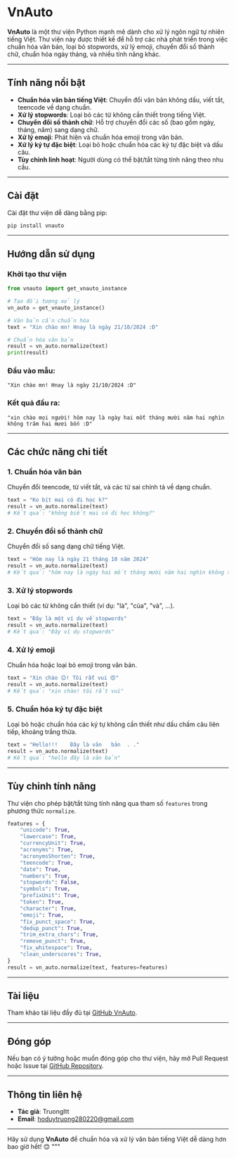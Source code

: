 # **VnAuto**

**VnAuto** là một thư viện Python mạnh mẽ dành cho xử lý ngôn ngữ tự nhiên tiếng Việt. Thư viện này được thiết kế để hỗ trợ các nhà phát triển trong việc chuẩn hóa văn bản, loại bỏ stopwords, xử lý emoji, chuyển đổi số thành chữ, chuẩn hóa ngày tháng, và nhiều tính năng khác.

---

## **Tính năng nổi bật**
- **Chuẩn hóa văn bản tiếng Việt**: Chuyển đổi văn bản không dấu, viết tắt, teencode về dạng chuẩn.
- **Xử lý stopwords**: Loại bỏ các từ không cần thiết trong tiếng Việt.
- **Chuyển đổi số thành chữ**: Hỗ trợ chuyển đổi các số (bao gồm ngày, tháng, năm) sang dạng chữ.
- **Xử lý emoji**: Phát hiện và chuẩn hóa emoji trong văn bản.
- **Xử lý ký tự đặc biệt**: Loại bỏ hoặc chuẩn hóa các ký tự đặc biệt và dấu câu.
- **Tùy chỉnh linh hoạt**: Người dùng có thể bật/tắt từng tính năng theo nhu cầu.

---

## **Cài đặt**

Cài đặt thư viện dễ dàng bằng pip:

```bash
pip install vnauto
```

---

## **Hướng dẫn sử dụng**

### **Khởi tạo thư viện**
```python
from vnauto import get_vnauto_instance

# Tạo đối tượng xử lý
vn_auto = get_vnauto_instance()

# Văn bản cần chuẩn hóa
text = "Xin chào mn! Hnay là ngày 21/10/2024 :D"

# Chuẩn hóa văn bản
result = vn_auto.normalize(text)
print(result)
```

### **Đầu vào mẫu:**
```plaintext
"Xin chào mn! Hnay là ngày 21/10/2024 :D"
```

### **Kết quả đầu ra:**
```plaintext
"xin chào mọi người! hôm nay là ngày hai mốt tháng mười năm hai nghìn không trăm hai mươi bốn :D"
```

---

## **Các chức năng chi tiết**

### **1. Chuẩn hóa văn bản**
Chuyển đổi teencode, từ viết tắt, và các từ sai chính tả về dạng chuẩn.
```python
text = "Ko bít mai có đi học k?"
result = vn_auto.normalize(text)
# Kết quả: "không biết mai có đi học không?"
```

### **2. Chuyển đổi số thành chữ**
Chuyển đổi số sang dạng chữ tiếng Việt.
```python
text = "Hôm nay là ngày 21 tháng 10 năm 2024"
result = vn_auto.normalize(text)
# Kết quả: "hôm nay là ngày hai mốt tháng mười năm hai nghìn không trăm hai mươi bốn"
```

### **3. Xử lý stopwords**
Loại bỏ các từ không cần thiết (ví dụ: "là", "của", "và", ...).
```python
text = "Đây là một ví dụ về stopwords"
result = vn_auto.normalize(text)
# Kết quả: "Đây ví dụ stopwords"
```

### **4. Xử lý emoji**
Chuẩn hóa hoặc loại bỏ emoji trong văn bản.
```python
text = "Xin chào 😊! Tôi rất vui 😍"
result = vn_auto.normalize(text)
# Kết quả: "xin chào! tôi rất vui"
```

### **5. Chuẩn hóa ký tự đặc biệt**
Loại bỏ hoặc chuẩn hóa các ký tự không cần thiết như dấu chấm câu liên tiếp, khoảng trắng thừa.
```python
text = "Hello!!!    Đây là văn   bản  . ."
result = vn_auto.normalize(text)
# Kết quả: "hello đây là văn bản"
```

---

## **Tùy chỉnh tính năng**

Thư viện cho phép bật/tắt từng tính năng qua tham số `features` trong phương thức `normalize`.
```python
features = {
    "unicode": True,
    "lowercase": True,
    "currencyUnit": True, 
    "acronyms": True,
    "acronymsShorten": True,
    "teencode": True,
    "date": True,
    "numbers": True,
    "stopwords": False,
    "symbols": True,
    "prefixUnit": True,
    "token": True,
    "character": True,
    "emoji": True,
    "fix_punct_space": True,
    "dedup_punct": True,
    "trim_extra_chars": True,
    "remove_punct": True,
    "fix_whitespace": True,
    "clean_underscores": True,
}
result = vn_auto.normalize(text, features=features)
```

---

## **Tài liệu**
Tham khảo tài liệu đầy đủ tại [GitHub VnAuto](https://github.com/Truong-itt/vnauto).

---

## **Đóng góp**
Nếu bạn có ý tưởng hoặc muốn đóng góp cho thư viện, hãy mở Pull Request hoặc Issue tại [GitHub Repository](https://github.com/Truong-itt/vnauto).

---

## **Thông tin liên hệ**
- **Tác giả**: TruongItt
- **Email**: hoduytruong280220@gmail.com

---

Hãy sử dụng **VnAuto** để chuẩn hóa và xử lý văn bản tiếng Việt dễ dàng hơn bao giờ hết! 😊
"""
